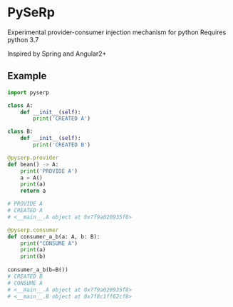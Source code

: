 # PySeRp

Experimental provider-consumer injection mechanism for python
Requires python 3.7

Inspired by Spring and Angular2+

## Example

```python
import pyserp

class A:
    def __init__(self):
        print('CREATED A')

class B:
    def __init__(self):
        print('CREATED B')

@pyserp.provider
def bean() -> A:
    print('PROVIDE A')
    a = A()
    print(a)
    return a

# PROVIDE A
# CREATED A
# <__main__.A object at 0x7f9a020935f8>

@pyserp.consumer
def consumer_a_b(a: A, b: B):
    print("CONSUME A")
    print(a)
    print(b)
    
consumer_a_b(b=B())
# CREATED B
# CONSUME A
# <__main__.A object at 0x7f9a020935f8>
# <__main__.B object at 0x7f8c1ff62cf8>
```
